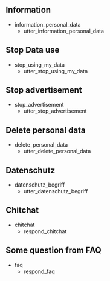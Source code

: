 ## Information
* information_personal_data
  - utter_information_personal_data

## Stop Data use
* stop_using_my_data
  - utter_stop_using_my_data

## Stop advertisement
* stop_advertisement
  - utter_stop_advertisement

## Delete personal data
* delete_personal_data
  - utter_delete_personal_data

## Datenschutz
* datenschutz_begriff
  - utter_datenschutz_begriff

## Chitchat
  * chitchat
    - respond_chitchat

## Some question from FAQ
  * faq
    - respond_faq

